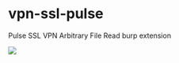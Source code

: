 # vpn-ssl-pulse
Pulse SSL VPN Arbitrary File Read burp extension

<img src=https://raw.githubusercontent.com/antichown/vpn-ssl-pulse/master/dana.png>

